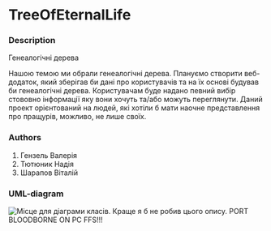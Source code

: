 # TreeOfEternalLife

### Description

Генеалогічні дерева

Нашою темою ми обрали генеалогічні дерева. 
Плануємо створити веб-додаток, який зберігав би дані про користувачів та на їх основі будував би генеалогічні дерева.
Користувачам буде надано певний вибір стововно інформації яку вони хочуть та/або можуть переглянути.
Даний проект орієнтований на людей, які хотіли б мати наочне представлення про пращурів, можливо, не лише своїх.

### Authors

1. Гензель Валерія
2. Тютюник Надія
3. Шарапов Віталій

### UML-diagram

![Місце для діаграми класів. Краще я б не робив цього опису. PORT BLOODBORNE ON PC FFS!!!](http://i.imgur.com/4aujgqt.png)
